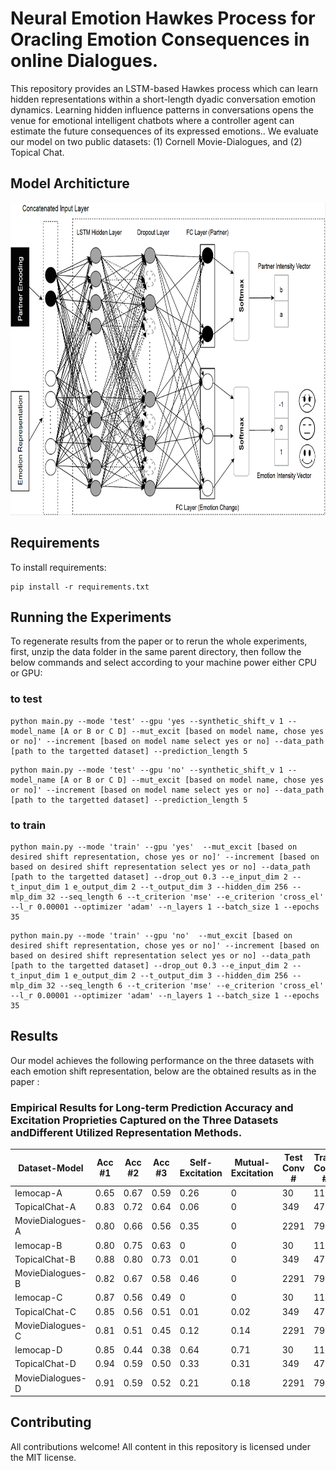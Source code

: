 #  Neural Emotion Hawkes Process for Oracling Emotion Consequences in online Dialogues.


This repository provides an LSTM-based Hawkes process which can learn hidden representations within a short-length dyadic conversation emotion dynamics. Learning hidden influence patterns in conversations opens the venue for emotional intelligent chatbots where a controller agent can estimate the future consequences of its expressed emotions.. We evaluate our model on two public datasets: (1) Cornell Movie-Dialogues, and (2) Topical Chat. 


## Model Architicture
<img src="fig_arc.PNG" width="800" height="500">


## Requirements

To install requirements:

```setup
pip install -r requirements.txt
```

## Running the Experiments

To regenerate results from the paper or to rerun the whole experiments, first, unzip the data folder in the same parent directory, then follow the below commands and select according to your machine power either CPU or GPU:

### to test
```
python main.py --mode 'test' --gpu 'yes --synthetic_shift_v 1 --model_name [A or B or C D] --mut_excit [based on model name, chose yes or no]' --increment [based on model name select yes or no] --data_path [path to the targetted dataset] --prediction_length 5
```
```
python main.py --mode 'test' --gpu 'no' --synthetic_shift_v 1 --model_name [A or B or C D] --mut_excit [based on model name, chose yes or no]' --increment [based on model name select yes or no] --data_path [path to the targetted dataset] --prediction_length 5

```
### to train
```
python main.py --mode 'train' --gpu 'yes'  --mut_excit [based on desired shift representation, chose yes or no]' --increment [based on based on desired shift representation select yes or no] --data_path [path to the targetted dataset] --drop_out 0.3 --e_input_dim 2 --t_input_dim 1 e_output_dim 2 --t_output_dim 3 --hidden_dim 256 --mlp_dim 32 --seq_length 6 --t_criterion 'mse' --e_criterion 'cross_el' --l_r 0.00001 --optimizer 'adam' --n_layers 1 --batch_size 1 --epochs 35
```
```
python main.py --mode 'train' --gpu 'no'  --mut_excit [based on desired shift representation, chose yes or no]' --increment [based on based on desired shift representation select yes or no] --data_path [path to the targetted dataset] --drop_out 0.3 --e_input_dim 2 --t_input_dim 1 e_output_dim 2 --t_output_dim 3 --hidden_dim 256 --mlp_dim 32 --seq_length 6 --t_criterion 'mse' --e_criterion 'cross_el' --l_r 0.00001 --optimizer 'adam' --n_layers 1 --batch_size 1 --epochs 35

```


## Results

Our model achieves the following performance on the three datasets with each emotion shift representation, below are the obtained results as in the paper :

###  Empirical Results for Long-term Prediction Accuracy and Excitation Proprieties Captured on the Three Datasets andDifferent Utilized Representation Methods.


Dataset-Model|Acc #1 | Acc #2 | Acc #3 | Self-Excitation|  Mutual-Excitation|  Test Conv # | Train Conv #|
| ------------------ |---------------- | -------------- | ------------------ |---------------- |---------------- |------------------ |---------------- |
Iemocap-A|0.65|0.67|0.59|0.26|0|30|119|
|TopicalChat-A|0.83|0.72|0.64|0.06|0|349|4742|
|MovieDialogues-A|0.80|0.66|0.56|0.35|0|2291|7999|
|Iemocap-B|0.80|0.75|0.63|0|0|30|119|
|TopicalChat-B|0.88|0.80|0.73|0.01|0|349|4742|
|MovieDialogues-B|0.82|0.67|0.58|0.46|0|2291|7999|
|Iemocap-C|0.87|0.56|0.49|0|0|30|119|
|TopicalChat-C|0.85|0.56|0.51|0.01|0.02|349|4742|
|MovieDialogues-C|0.81|0.51|0.45|0.12|0.14|2291|7999|
|Iemocap-D|0.85|0.44|0.38|0.64|0.71|30|119|
|TopicalChat-D|0.94|0.59|0.50|0.33|0.31|349|4742|
|MovieDialogues-D|0.91|0.59|0.52|0.21|0.18|2291|7999|


## Contributing
All contributions welcome! All content in this repository is licensed under the MIT license.




